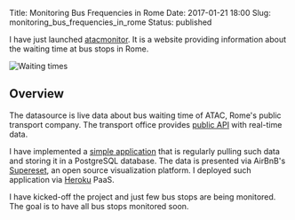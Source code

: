 Title: Monitoring Bus Frequencies in Rome
Date: 2017-01-21 18:00
Slug: monitoring_bus_frequencies_in_rome
Status: published

I have just launched [atacmonitor](www.atacmonitor.com). It is a website providing information about the waiting time at bus stops in Rome.

![Waiting times]({filename}/images/atacmonitor.gif)

## Overview

The datasource is live data about bus waiting time of ATAC, Rome's public transport company. The transport office provides [public API](https://romamobilita.it/it/azienda/open-data/api-real-time) with real-time data.

I have implemented a [simple application](https://github.com/Marco-Santoni/atacmonitor-data) that is regularly pulling such data and storing it in a PostgreSQL database. The data is presented via AirBnB's [Supereset](http://airbnb.io/superset/), an open source visualization platform. I deployed such application via [Heroku](www.heroku.com) PaaS.

I have kicked-off the project and just few bus stops are being monitored. The goal is to have all bus stops monitored soon.
